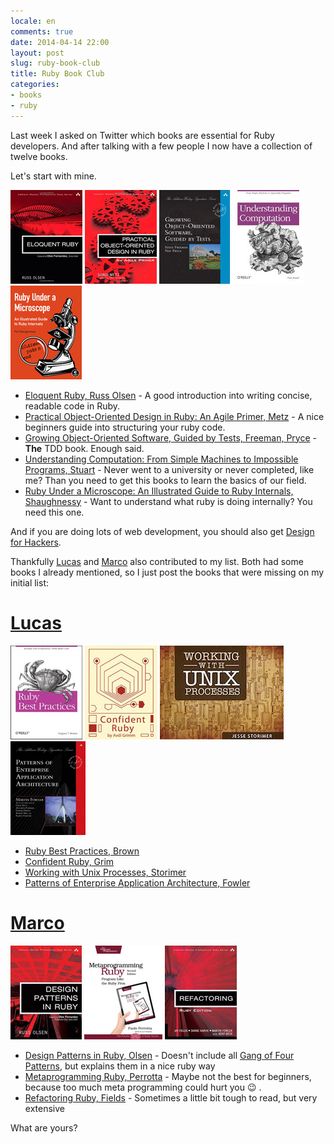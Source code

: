 ```yaml
---
locale: en
comments: true
date: 2014-04-14 22:00
layout: post
slug: ruby-book-club
title: Ruby Book Club
categories:
- books
- ruby
---
```


Last week I asked on Twitter which books are essential for Ruby developers. And after talking
with a few people I now have a collection of twelve books.

Let's start with mine.

<a href="http://www.amazon.de/Eloquent-Ruby-Addison-Wesley-Professional/dp/0321584104"><img src="/images/2014-04-14-ruby-book-club/eloquent_ruby.jpg" alt="Eloquent Ruby" style="display: inline"/></a>
<a href="http://www.amazon.de/Practical-Object-Oriented-Design-Ruby-Addison-Wesley/dp/0321721330"><img src="/images/2014-04-14-ruby-book-club/practical_object_oriented_design.jpg" alt="Pratical Object-Oriented Design" style="display: inline"/></a>
<a href="http://www.amazon.de/Growing-Object-Oriented-Software-Guided-Tests/dp/0321503627"><img src="/images/2014-04-14-ruby-book-club/growing_object_oriented_software_guided_tests.jpg" alt="Growing Object-Oriented Software" style="display: inline"/></a>
<a href="http://www.amazon.de/Understanding-Computation-Machines-Impossible-Programs/dp/1449329276"><img src="/images/2014-04-14-ruby-book-club/understanding_computation.jpg" alt="Understanding Computation" style="display: inline"/></a>
<a href="http://www.amazon.de/Ruby-Under-Microscope-Illustrated-Internals/dp/1593275277"><img src="/images/2014-04-14-ruby-book-club/ruby_under_a_microscope.jpg" alt="Ruby Unter a Microscope" style="display: inline"/></a>

* [Eloquent Ruby, Russ Olsen](http://www.amazon.de/Eloquent-Ruby-Addison-Wesley-Professional/dp/0321584104) -
  A good introduction into writing concise, readable code in Ruby.
* [Practical Object-Oriented Design in Ruby: An Agile Primer, Metz](http://www.amazon.de/Practical-Object-Oriented-Design-Ruby-Addison-Wesley/dp/0321721330) -
  A nice beginners guide into structuring your ruby code.
* [Growing Object-Oriented Software, Guided by Tests, Freeman, Pryce](http://www.amazon.de/Growing-Object-Oriented-Software-Guided-Tests/dp/0321503627) -
  **The** TDD book. Enough said.
* [Understanding Computation: From Simple Machines to Impossible Programs, Stuart](http://www.amazon.de/Understanding-Computation-Machines-Impossible-Programs/dp/1449329276) -
  Never went to a university or never completed, like me? Than you need to get this books to learn the basics of our field.
* [Ruby Under a Microscope: An Illustrated Guide to Ruby Internals, Shaughnessy](http://www.amazon.de/Ruby-Under-Microscope-Illustrated-Internals/dp/1593275277) -
  Want to understand what ruby is doing internally? You need this one.

And if you are doing lots of web development, you should also get [Design for Hackers](http://bitboxer.de/2012/02/05/design-for-hackers-reverse-engineering-beauty/).

Thankfully [Lucas](https://twitter.com/moonbeamlabs) and [Marco](https://twitter.com/donschado) also 
contributed to my list. Both had some books I already mentioned, so I just post the books that were
missing on my initial list:

# [Lucas](https://twitter.com/moonbeamlabs)

<a href="http://www.amazon.de/Ruby-Best-Practices-Gregory-Brown/dp/0596523009/"><img src="/images/2014-04-14-ruby-book-club/ruby_best_practices.jpg" alt="Ruby Best Practices" style="display: inline"/></a>
<a href="http://www.amazon.de/Confident-Ruby-Patterns-Joyful-Coding-ebook/dp/B00ETE0D2S"><img src="/images/2014-04-14-ruby-book-club/confident_ruby.jpg" alt="Confident Ruby" style="display: inline"/></a>
<a href="http://www.amazon.com/Working-With-Processes-Jesse-Storimer-ebook/dp/B0078VSRUE"><img src="/images/2014-04-14-ruby-book-club/working_with_unix_processes.jpg" alt="Working with unix processes" style="display: inline"/></a>
<a href="http://www.amazon.de/Patterns-Enterprise-Application-Architecture-Martin/dp/0321127420/"><img src="/images/2014-04-14-ruby-book-club/patterns_of_enterprise_application_architecture.jpg" alt="Patterns of Enterprice Application Architecture" style="display: inline"/></a>

* [Ruby Best Practices, Brown](http://www.amazon.de/Ruby-Best-Practices-Gregory-Brown/dp/0596523009/)
* [Confident Ruby, Grim](http://www.amazon.de/Confident-Ruby-Patterns-Joyful-Coding-ebook/dp/B00ETE0D2S)
* [Working with Unix Processes, Storimer](http://www.amazon.com/Working-With-Processes-Jesse-Storimer-ebook/dp/B0078VSRUE)
* [Patterns of Enterprise Application Architecture, Fowler](http://www.amazon.de/Patterns-Enterprise-Application-Architecture-Martin/dp/0321127420/)

# [Marco](https://twitter.com/donschado)

<a href="http://www.amazon.com/Design-Patterns-Ruby-Russ-Olsen/dp/0321490452"><img src="/images/2014-04-14-ruby-book-club/design_patterns_in_ruby.jpg" alt="Design Patterns in Ruby" style="display: inline"/></a>
<a href="http://www.amazon.com/Metaprogramming-Ruby-Program-Like-Pros/dp/1934356476/"><img src="/images/2014-04-14-ruby-book-club/metaprogramming_ruby.jpg" alt="Metaprogramming Ruby" style="display: inline"/></a>
<a href="http://www.amazon.com/Refactoring-Ruby-Addison-Wesley-Professional/dp/0321984137"><img src="/images/2014-04-14-ruby-book-club/refactoring_ruby_edition.jpg" alt="Refactoring Ruby Edition" style="display: inline"/></a>

* [Design Patterns in Ruby, Olsen](http://www.amazon.com/Design-Patterns-Ruby-Russ-Olsen/dp/0321490452) - 
  Doesn't include all [Gang of Four Patterns](https://en.wikipedia.org/wiki/Design_Patterns), but explains them in a nice ruby way
* [Metaprogramming Ruby, Perrotta](http://www.amazon.com/Metaprogramming-Ruby-Program-Like-Pros/dp/1934356476/) -
  Maybe not the best for beginners, because too much meta programming could hurt you :wink: .
* [Refactoring Ruby, Fields](http://www.amazon.com/Refactoring-Ruby-Addison-Wesley-Professional/dp/0321984137) -
  Sometimes a little bit tough to read, but very extensive

What are yours?
